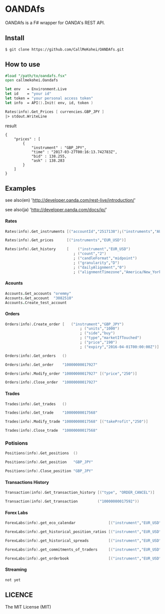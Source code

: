 # OANDAfs
OANDAfs is a F# wrapper for OANDA's REST API.

## Install
```
$ git clone https://github.com/CallMeKohei/OANDAfs.git
```

## How to use

```fsharp
#load "/path/to/oandafs.fsx"
open callmekohei.Oandafs

let env   = Environment.Live
let id    = "your id"
let token = "your personal access token"
let info  = API().Init( env, id, token )

Rates(info).Get_Prices [ currencies.GBP_JPY ]
|> stdout.WriteLine
```
result
```
{
	"prices" : [
		{
			"instrument" : "GBP_JPY",
			"time" : "2017-03-27T00:16:13.742783Z",
			"bid" : 138.255,
			"ask" : 138.283
		}
	]
}
```


## Examples
see also(en) 'http://developer.oanda.com/rest-live/introduction/'

see also(ja) 'http://developer.oanda.com/docs/jp/'

#### Rates
```fsharp
Rates(info).Get_instruments [("accountId","2517138");("instruments","AUD_CAD")]

Rates(info).Get_prices      [("instruments","EUR_USD")]

Rates(info).Get_history     [    ("instrument","EUR_USD")
                               ; ("count","2")
                               ; ("candleFormat","midpoint")
                               ; ("granularity","D")
                               ; ("dailyAlignment","0")
                               ; ("alignmentTimezone","America/New_York")]
```
#### Acounts
```fsharp
Accounts.Get_accounts "oremmy"
Accounts.Get_account  "3082510"
Accounts.Create_test_account
```

#### Orders
```fsharp
Orders(info).Create_order [   ("instrument","GBP_JPY")
                                  ; ("units","1000")
                                  ; ("side","buy")
                                  ; ("type","marketIfTouched")
                                  ; ("price","190")
                                  ; ("expiry","2016-04-01T00:00:00Z")]

Orders(info).Get_orders   ()

Orders(info).Get_order    "10000000017927"

Orders(info).Modify_order "10000000017927" [("price","250")]

Orders(info).Close_order  "10000000017927"
```

#### Trades
```fsharp
Trades(info).Get_trades   ()

Trades(info).Get_trade    "10000000017568"

Trades(info).Modify_trade "10000000017568" [("takeProfit","250")]

Trades(info).Close_trade  "10000000017568"
```

### Potisions
```fsharp
Positions(info).Get_positions  ()

Positions(info).Get_position   "GBP_JPY"

Positions(info).Close_position "GBP_JPY"
```

#### Transactions History
```fsharp
Transaction(info).Get_transaction_history [("type", "ORDER_CANCEL")]

Transaction(info).Get_transaction         ("10000000017592"))
```

#### Forex Labs
```fsharp
ForexLabs(info).get_eco_calendar               [("instrument","EUR_USD");("period","2592000")]

ForexLabs(info).get_historical_position_ratios [("instrument","EUR_USD");("period","86400")]

ForexLabs(info).get_historical_spreads         [("instrument","EUR_USD");("period","3600")]

ForexLabs(info).get_commitments_of_traders     [("instrument","EUR_USD")]

ForexLabs(info).get_orderbook                  [("instrument","EUR_USD");("period","3600")]
```

#### Streaming
```
not yet
```


## LICENCE
The MIT License (MIT)
